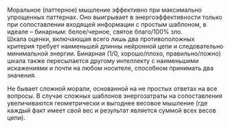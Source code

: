 Моральное (паттерное) мышление эффективно при максимально упрощенных паттернах. 
Оно выигрывает в энергоэффективности только при сопоставлении входящей информации с простым шаблоном, 
в идеале – бинарным: белое/черное, святое благо/100% зло.  
Шкала оценки, включающая всего лишь два противоположных критерия требует 
наименьшей длинны нейронной цепи и следовательно минимальной энергии. 
Бинарная (1/0, хорошо/плохо, правильно/ложно) шкала также пересылается 
другому интеллекту с наименьшими искажениями и почти на любом носителе, способном принимать два значения.

Не бывает сложной морали, основанной на не простых ответах на все вопросы. 
В случае сложных шаблонов энергозатраты на сопоставления увеличиваются геометрически 
и выгоднее весовое мышление (где каждый факт имеет свой вес и результат является суммой всех весов цепи).

